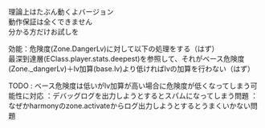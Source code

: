 理論上はたぶん動くよバージョン  
動作保証は全くできません  
分かる方だけお試しを

効能：危険度(Zone.DangerLv)に対して以下の処理をする（はず）  
最深到達層(EClass.player.stats.deepest)を参照して、それがベース危険度(Zone._dangerLv)＋lv加算(base.lv)より低ければlvの加算を行わない（はず）


TODO : ベース危険度は低いがlv加算が高い場合に危険度が低くなってしまう可能性に対応
      ：デバッグログを出力しようとするとスパムになってしまう問題
      ：なぜかharmonyのzone.activateからログ出力しようとするとうまくいかない問題
